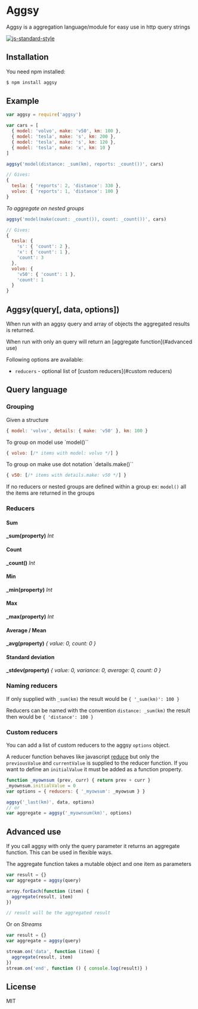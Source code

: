 # Aggsy

Aggsy is a aggregation language/module for easy use in http query strings

[![js-standard-style](https://cdn.rawgit.com/feross/standard/master/badge.svg)](https://github.com/feross/standard)

## Installation

You need npm installed:

```sh
$ npm install aggsy
```

## Example

```javascript
var aggsy = require('aggsy')

var cars = [
  { model: 'volvo', make: 'v50', km: 100 },
  { model: 'tesla', make: 's', km: 200 },
  { model: 'tesla', make: 's', km: 120 },
  { model: 'tesla', make: 'x', km: 10 }
]

aggsy('model(distance: _sum(km), reports: _count())', cars)

// Gives:
{
  tesla: { 'reports': 2, 'distance': 330 },
  volvo: { 'reports': 1, 'distance': 100 }
}
```

*To aggregate on nested groups*
```javascript
aggsy('model(make(count: _count()), count: _count())', cars)

// Gives:
{
  tesla: {
    's': { 'count': 2 },
    'x': { 'count': 1 },
    'count': 3
  },
  volvo: {
    'v50': { 'count': 1 },
    'count': 1
  }
}

```

## Aggsy(query[, data, options])

When run with an aggsy query and array of objects the aggregated results is returned.

When run with only an query will return an [aggregate function](#advanced use)

Following options are available:
* `reducers` - optional list of [custom reducers](#custom reducers)

## Query language

### Grouping

Given a structure
```javascript
{ model: 'volvo', details: { make: 'v50' }, km: 100 }
```
To group on model use `model()``
```javascript
{ volvo: [/* items with model: volvo */] }
```
To group on make use dot notation `details.make()``
```javascript
{ v50: [/* items with details.make: v50 */] }
```

If no reducers or nested groups are defined within a group ex: `model()` all the items are returned in the groups

### Reducers

#### Sum
**_sum(property)**
*Int*

#### Count
**_count()**
*Int*

#### Min
**_min(property)**
*Int*

#### Max
**_max(property)**
*Int*

#### Average / Mean
**_avg(property)**
*{ value: 0, count: 0 }*

#### Standard deviation
**_stdev(property)**
*{ value: 0, variance: 0, average: 0, count: 0 }*

### Naming reducers

If only supplied with `_sum(km)` the result would be `{ '_sum(km)': 100 }`

Reducers can be named with the convention `distance: _sum(km)` the result then would be `{ 'distance': 100 }`

### Custom reducers

You can add a list of custom reducers to the aggsy `options` object.

A reducer function behaves like javascript [reduce](https://developer.mozilla.org/en-US/docs/Web/JavaScript/Reference/Global_Objects/Array/Reduce)
but only the `previousValue` and `currentValue` is supplied to the reducer function.
If you want to define an `initialValue` it must be added as a function property.

```javascript
function _myownsum (prev, curr) { return prev + curr }
_myownsum.initialValue = 0
var options = { reducers: { '_myowsum': _myowsum } }

aggsy('_last(km)', data, options)
// or
var aggregate = aggsy('_myownsum(km)', options)
```

## Advanced use
If you call aggsy with only the query parameter it returns an aggregate function.
This can be used in flexible ways.

The aggregate function takes a mutable object and one item as parameters

```javascript
var result = {}
var aggregate = aggsy(query)

array.forEach(function (item) {
  aggregate(result, item)
})

// result will be the aggregated result
```

Or on *Streams*

```javascript
var result = {}
var aggregate = aggsy(query)

stream.on('data', function (item) {
  aggregate(result, item)
})
stream.on('end', function () { console.log(result)} )
```

License
----

MIT

